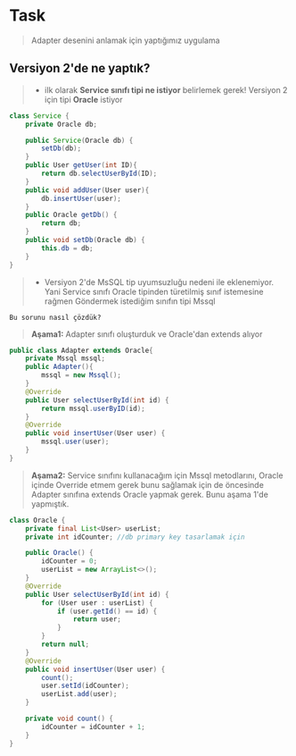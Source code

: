 # Task

> Adapter desenini anlamak için yaptığımız uygulama

## Versiyon 2'de ne yaptık?

> - ilk olarak **Service sınıfı tipi ne istiyor** belirlemek gerek!
>   Versiyon 2 için tipi **Oracle** istiyor

```java
class Service {
    private Oracle db;

    public Service(Oracle db) {
        setDb(db);
    }
    public User getUser(int ID){
        return db.selectUserById(ID);
    }
    public void addUser(User user){
        db.insertUser(user);
    }
    public Oracle getDb() {
        return db;
    }
    public void setDb(Oracle db) {
        this.db = db;
    }
}
```

> - Versiyon 2'de MsSQL tip uyumsuzluğu nedeni ile eklenemiyor.
>   Yani Service sınıfı Oracle tipinden türetilmiş sınıf istemesine rağmen
>   Göndermek istediğim sınıfın tipi Mssql

`Bu sorunu nasıl çözdük?`

> **Aşama1:** Adapter sınıfı oluşturduk ve Oracle'dan extends alıyor

```java
public class Adapter extends Oracle{
    private Mssql mssql;
    public Adapter(){
        mssql = new Mssql();
    }
    @Override
    public User selectUserById(int id) {
        return mssql.userByID(id);
    }
    @Override
    public void insertUser(User user) {
        mssql.user(user);
    }
}
```

> **Aşama2:** Service sınıfını kullanacağım için Mssql metodlarını, Oracle içinde Override etmem gerek bunu sağlamak için de öncesinde Adapter sınıfına extends Oracle yapmak gerek. Bunu aşama 1'de yapmıştık.

```java
class Oracle {
    private final List<User> userList;
    private int idCounter; //db primary key tasarlamak için

    public Oracle() {
        idCounter = 0;
        userList = new ArrayList<>();
    }
    @Override
    public User selectUserById(int id) {
        for (User user : userList) {
            if (user.getId() == id) {
                return user;
            }
        }
        return null;
    }
    @Override
    public void insertUser(User user) {
        count();
        user.setId(idCounter);
        userList.add(user);
    }

    private void count() {
        idCounter = idCounter + 1;
    }
}
```
